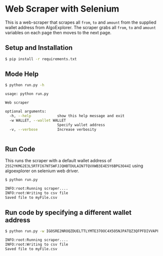 # Web Scraper with Selenium
This is a web-scraper that scrapes all `from`, `to` and `amount` from the supplied wallet address from AlgoExplorer. The scraper grabs all `from`, `to` and `amount` variables on each page then moves to the next page.


## Setup and Installation

```sh
$ pip install -r requirements.txt
```

## Mode Help
```sh
$ python run.py -h

usage: python run.py

Web scraper

optional arguments:
  -h, --help            show this help message and exit
  -w WALLET, --wallet WALLET
                        Specify wallet address
  -v, --verbose         Increase verbosity
                         
``` 

## Run Code
This runs the scraper with a default wallet address of `25S2YKMG2E3L5RTFI67NTSWFJJQHBTDULAIN7TQVXWB3E4E5Y6BPG3O44I` using algoexplorer on selenium web driver.
```sh
$ python run.py

INFO:root:Running scraper....
INFO:root:Writing to csv file
Saved file to myFile.csv

```

## Run code by specifying a different wallet address
```sh
$ python run.py -w IGOSRE2NROQZDUELTTLYMTE37OOC4X5O5NJPATQZ3QFPFDIVVAPFUF7CNA

INFO:root:Running scraper....
INFO:root:Writing to csv file
Saved file to myFile.csv
                          
```

